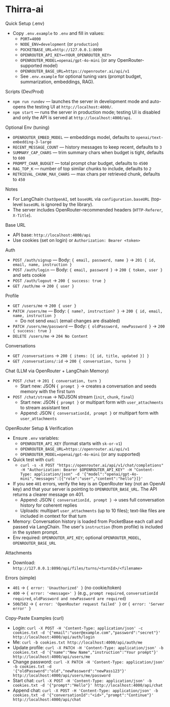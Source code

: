 # Thirra-ai

Quick Setup (.env)
- Copy `.env.example` to `.env` and fill in values:
  - `PORT=4000`
  - `NODE_ENV=development` (or `production`)
  - `POCKETBASE_URL=http://127.0.0.1:8090`
  - `OPENROUTER_API_KEY=<YOUR_OPENROUTER_KEY>`
  - `OPENROUTER_MODEL=openai/gpt-4o-mini` (or any OpenRouter-supported model)
  - `OPENROUTER_BASE_URL=https://openrouter.ai/api/v1`
  - See `.env.example` for optional tuning vars (prompt budget, summarization, embeddings, RAG).

Scripts (Dev/Prod)
- `npm run rundev` — launches the server in development mode and auto-opens the testing UI at `http://localhost:4000/`.
- `npm start` — runs the server in production mode; testing UI is disabled and only the API is served at `http://localhost:4000/api`.

Optional Env (tuning)
- `OPENROUTER_EMBED_MODEL` — embeddings model, defaults to `openai/text-embedding-3-large`
- `RECENT_MESSAGE_COUNT` — history messages to keep recent, defaults to `3`
- `SUMMARY_CAP_CHARS` — trim summary chars when budget is tight, defaults to `600`
- `PROMPT_CHAR_BUDGET` — total prompt char budget, defaults to `4500`
- `RAG_TOP_K` — number of top similar chunks to include, defaults to `2`
- `RETRIEVAL_CHUNK_MAX_CHARS` — max chars per retrieved chunk, defaults to `450`

Notes
- For LangChain `ChatOpenAI`, set `baseURL` via `configuration.baseURL` (top-level `baseURL` is ignored by the library).
- The server includes OpenRouter-recommended headers (`HTTP-Referer`, `X-Title`).

Base URL
- API base: `http://localhost:4000/api`
- Use cookies (set on login) or `Authorization: Bearer <token>`

Auth
- `POST /auth/signup` — Body: `{ email, password, name }` → `201 { id, email, name, instruction }`
- `POST /auth/login` — Body: `{ email, password }` → `200 { token, user }` and sets cookie
- `POST /auth/logout` → `200 { success: true }`
- `GET /auth/me` → `200 { user }`

Profile
- `GET /users/me` → `200 { user }`
- `PATCH /users/me` — Body: `{ name?, instruction? }` → `200 { id, email, name, instruction }`
  - Do not send `email` (email changes are disabled)
- `PATCH /users/me/password` — Body: `{ oldPassword, newPassword }` → `200 { success: true }`
- `DELETE /users/me` → `204 No Content`

Conversations
- `GET /conversations` → `200 { items: [{ id, title, updated }] }`
- `GET /conversations/:id` → `200 { conversation, turns }`

Chat (LLM via OpenRouter + LangChain Memory)
- `POST /chat` → `201 { conversation, turn }`
  - Start new: JSON `{ prompt }` → creates a conversation and seeds memory with the first turn
- `POST /chat/stream` → NDJSON stream (`init`, `chunk`, `final`)
  - Start new: JSON `{ prompt }` or multipart form with `user_attachments` to stream assistant text
  - Append: JSON `{ conversationId, prompt }` or multipart form with `user_attachments`

OpenRouter Setup & Verification
- Ensure `.env` variables:
  - `OPENROUTER_API_KEY` (format starts with `sk-or-v1`)
  - `OPENROUTER_BASE_URL=https://openrouter.ai/api/v1`
  - `OPENROUTER_MODEL=openai/gpt-4o-mini` (or any supported)
- Quick test with curl:
  - `curl -s -X POST "https://openrouter.ai/api/v1/chat/completions" -H "Authorization: Bearer $OPENROUTER_API_KEY" -H "Content-Type: application/json" -d '{"model":"openai/gpt-4o-mini","messages":[{"role":"user","content":"hello"}]}'`
- If you see `401` errors, verify the key is an OpenRouter key (not an OpenAI key) and that your server is pointing to `OPENROUTER_BASE_URL`. The API returns a clearer message on 401.
  - Append: JSON `{ conversationId, prompt }` → uses full conversation history for coherent replies
  - Uploads: multipart `user_attachments` (up to 10 files); text-like files are included in context for that turn
- Memory: Conversation history is loaded from PocketBase each call and passed via LangChain. The user's `instruction` (from profile) is included in the system prompt.
- Env required: `OPENROUTER_API_KEY`; optional `OPENROUTER_MODEL`, `OPENROUTER_BASE_URL`

Attachments
- Download: `http://127.0.0.1:8090/api/files/turns/<turnId>/<filename>`

Errors (simple)
- `401` → `{ error: 'Unauthorized' }` (no cookie/token)
- `400` → `{ error: '<message>' }` (e.g., `prompt required`, `conversationId required`, `oldPassword and newPassword are required`)
- `500`/`502` → `{ error: 'OpenRouter request failed' }` or `{ error: 'Server error' }`

Copy-Paste Examples (curl)
- Login: `curl -X POST -H 'Content-Type: application/json' -c cookies.txt -d '{"email":"user@example.com","password":"secret"}' http://localhost:4000/api/auth/login`
- Me: `curl -b cookies.txt http://localhost:4000/api/auth/me`
- Update profile: `curl -X PATCH -H 'Content-Type: application/json' -b cookies.txt -d '{"name":"New Name","instruction":"Your prompt"}' http://localhost:4000/api/users/me`
- Change password: `curl -X PATCH -H 'Content-Type: application/json' -b cookies.txt -d '{"oldPassword":"old","newPassword":"newPass123"}' http://localhost:4000/api/users/me/password`
- Start chat: `curl -X POST -H 'Content-Type: application/json' -b cookies.txt -d '{"prompt":"Hello"}' http://localhost:4000/api/chat`
- Append chat: `curl -X POST -H 'Content-Type: application/json' -b cookies.txt -d '{"conversationId":"<id>","prompt":"Continue"}' http://localhost:4000/api/chat`